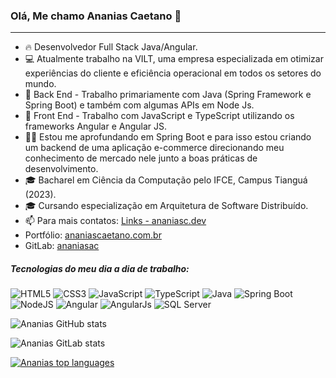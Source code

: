 ### Olá, Me chamo Ananias Caetano 👋

---

- 🔥 Desenvolvedor Full Stack Java/Angular.
- 💻 Atualmente trabalho na VILT, uma empresa especializada em otimizar experiências do cliente e eficiência operacional em todos os setores do mundo.
- :muscle: Back End - Trabalho primariamente com Java (Spring Framework e Spring Boot) e também com algumas APIs em Node Js.
- 💬 Front End - Trabalho com JavaScript e TypeScript utilizando os frameworks Angular e Angular JS.
- 👨‍💻 Estou me aprofundando em Spring Boot e para isso estou criando um backend de uma aplicação e-commerce direcionando meu conhecimento de mercado nele junto a boas práticas de desenvolvimento.
- 🎓 Bacharel em Ciência da Computação pelo IFCE, Campus Tianguá (2023).
- 🎓 Cursando especialização em Arquitetura de Software Distribuído.
- 📫 Para mais contatos: [Links - ananiasc.dev](https://ananiasc.dev)
- Portfólio: [ananiascaetano.com.br](https://ananiascaetano.com.br)
- GitLab: [ananiasac](https://gitlab.com/ananiasac)

##### Tecnologias do meu dia a dia de trabalho:

![HTML5](https://img.shields.io/badge/-HTML5-orange) ![CSS3](https://img.shields.io/badge/-CSS3-blue) ![JavaScript](https://img.shields.io/badge/-JavaScript-gray) ![TypeScript](https://img.shields.io/badge/-TypeScript-blue) ![Java](https://img.shields.io/badge/Java-1.8-blue) ![Spring Boot](https://img.shields.io/badge/Spring%20Boot-2.x-green) ![NodeJS](https://img.shields.io/badge/-NodeJS-green)
![Angular](https://img.shields.io/badge/Angular-11%2B-red) ![AngularJs](https://img.shields.io/badge/AngularJS-1.x-FF6347) ![SQL Server](https://img.shields.io/badge/MSSQL-13-orange)

![Ananias GitHub stats](https://github-readme-stats.vercel.app/api?username=ananiasc&hide=contribs,prs&locale=pt-br)

![Ananias GitLab stats](https://gitlab-readme-stats-five.vercel.app/api?username=ananiasac&hide=["groups"])

[![Ananias top languages](https://github-readme-stats.vercel.app/api/top-langs/?username=ananiasc&locale=pt-br)](https://github.com/anuraghazra/github-readme-stats)
